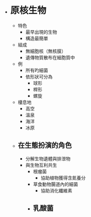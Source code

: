 - # 原核生物
	- 特色
		- 最早出現的生物
		- 構造最簡單
	- 組成
		- 無細胞核（無核膜）
		- 遺傳物質散布在細胞質中
	- 例
		- 所有旳細菌
		- 依形狀可分為
			- 球形
			- 桿形
			- 螺旋
	- 棲息地
		- 高空
		- 溫泉
		- 海洋
		- 冰原
	- ## 在生態扮演的角色
		- 分解生物遺體與排泄物
		- 與生物互利共生
			- 根瘤菌
				- 協助植物獲得含氮養分
			- 草食動物腸道內的細菌
				- 協助消化纖維素
			- 乳酸菌
				-